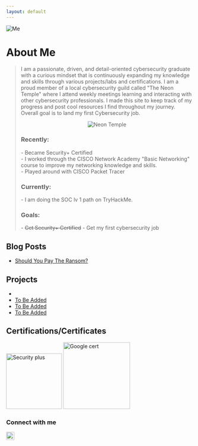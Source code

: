 ```yaml
---
layout: default
---
```



![Me](https://github.com/AlexandraSchuch/AlexandraSchuch/assets/144488134/1f28db47-2fb8-47bf-8d7e-7fd8aeda8a90) 

# About Me

> I am a passionate, driven, and detail-oriented cybersecurity graduate with a curious mindset that is continuously expanding my knowledge and skills through various projects/labs and certifications. I am a proud member of a local cybersecurity guild called "The Neon Temple" where I attend weekly meetings learning and interacting with other cybersecurity professionals. I made this site to keep track of my progress and post cool resources I find throughout my journey. Overall goal is to land my first Cybersecurity job. 
> <center> <img alt="Neon Temple" src= "https://media-exp1.licdn.com/dms/image/C560BAQHyL7HcHbofiA/company-logo_200_200/0/1616878791819?e=2159024400&v=beta&t=oIa3_r_QDzgMvKNLIN2PAZn0kw_yQu72eirK99-ANmw"> </center>
><h3> Recently: </h3>
> - Became Security+ Certified <br>
> - I worked through the CISCO Network Academy "Basic Networking" course to improve my networking knowledge and skills. <br>
> - Played around with CISCO Packet Tracer <br>
><h3> Currently: </h3>
> - I am doing the SOC lv 1 path on TryHackMe. 
> 
><h3>Goals:</h3>
> - <s> Get Security+ Certified</s> 
> - Get my first cybersecurity job

## Blog Posts
* [Should You Pay The Ransom?](./ShouldYouPayTheRansom.md)


## Projects 
*  
*   [To Be Added](/project1.md)
*   [To Be Added](https://url)
*   [To Be Added](https://url)


## Certifications/Certificates
<img alt="Security plus" width="150" height="150" src="https://images.credly.com/images/74790a75-8451-400a-8536-92d792c5184a/CompTIA_Security_2Bce.png"> <img alt="Google cert" width="180" height="180" src="https://images.credly.com/images/0bf0f2da-a699-4c82-82e2-56dcf1f2e1c7/image.png">



### Connect with me

[<img align="left" alt="AlexandraSchuch | LinkedIn" width="22px" src="https://cdn.jsdelivr.net/npm/simple-icons@v3/icons/linkedin.svg" />][linkedin]

[linkedin]: https://www.linkedin.com/in/alexandra-schuch/
